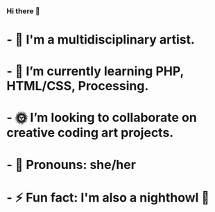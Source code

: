 ### Hi there 👋
# - 🦄 I'm a multidisciplinary artist.
# - 🌱 I’m currently learning PHP, HTML/CSS, Processing.
# - 🌞 I’m looking to collaborate on creative coding art projects.
# - 🖤 Pronouns: she/her
# - ⚡ Fun fact: I'm also a nighthowl 🌙


<!--
**lysquintero/lysquintero** is a ✨ _special_ ✨ repository because its `README.md` (this file) appears on your GitHub profile.

Here are some ideas to get you started:

- 🦄 I'm a multidisciplinary artist.
- 🌱 I’m currently learning PHP, HTML/CSS, Processing.
- 🌞 I’m looking to collaborate on creative coding art projects.
- 🤔 I’m looking for help with ...
- 💬 Ask me about ...
- 📫 How to reach me: ...
- 🖤 Pronouns: she/her
- ⚡ Fun fact: ...
-->
